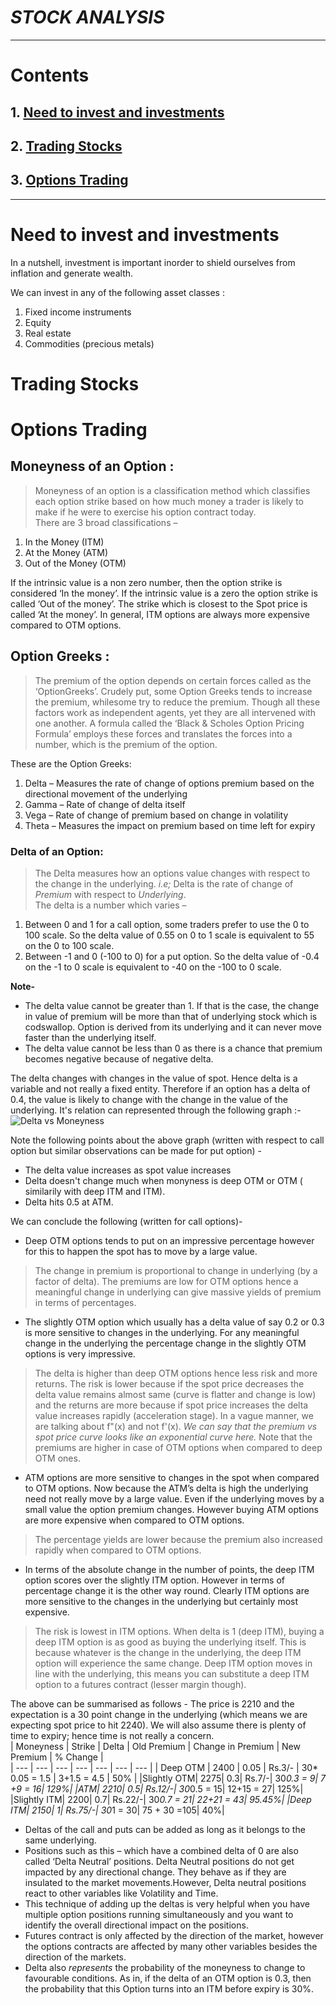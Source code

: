 # ***STOCK ANALYSIS***
---

# Contents
## 1. [Need to invest and investments](#need-to-invest)
## 2. [Trading Stocks](trading-stocks)
## 3. [Options Trading](options-trading)

---

# Need to invest and investments

In a nutshell, investment is important inorder to shield ourselves from inflation and generate wealth.

We can invest in any of the following asset classes :
1. Fixed income instruments
2. Equity
3. Real estate
4. Commodities (precious metals)

# Trading Stocks

# Options Trading

## Moneyness of an Option :
> Moneyness of an option is a classification method which classifies each option strike based on how much money a trader is
likely to make if he were to exercise his option contract today.  
There are 3 broad classifications –
1. In the Money (ITM)
2. At the Money (ATM)
3. Out of the Money (OTM)

If the intrinsic value is a non zero number, then the
option strike is considered ‘In the money’. If the intrinsic value is a zero the option
strike is called ‘Out of the money’. The strike which is closest to the Spot price is
called ‘At the money’.  In general, ITM
options are always more expensive compared to OTM options.  

## Option Greeks :
> The premium of the option depends on certain forces called as the ‘OptionGreeks’. Crudely put, some Option Greeks tends to increase the premium, whilesome try to reduce the premium. Though all these factors work as independent agents, yet they are all intervened with one another. A formula called the ‘Black & Scholes Option Pricing Formula’ employs these forces and translates the forces into a number, which is the premium of the option.  

These are the Option Greeks:  
1. Delta – Measures the rate of change of options premium based on the directional
movement of the underlying
2. Gamma – Rate of change of delta itself
3. Vega – Rate of change of premium based on change in volatility
4. Theta – Measures the impact on premium based on time left for expiry

### Delta of an Option:
> The Delta measures how an options value changes with respect to the change in the underlying. *i.e;* Delta is the rate of change of *Premium* with respect to *Underlying*.  
The delta is a number which varies –
1. Between 0 and 1 for a call option, some traders prefer to use the 0 to 100 scale. So
the delta value of 0.55 on 0 to 1 scale is equivalent to 55 on the 0 to 100 scale.  
2. Between -1 and 0 (-100 to 0) for a put option. So the delta value of -0.4 on the -1 to 0
scale is equivalent to -40 on the -100 to 0 scale.  

**Note-** 
- The delta value cannot be greater than 1. If that is the case, the change in value of premium will be more than that of underlying stock which is codswallop. Option is derived from its underlying and it can never move faster than the underlying itself.
- The delta value cannot be less than 0 as there is a chance that premium becomes negative because of negative delta.

The delta changes with changes in the value of spot. Hence delta is a variable and not really a fixed entity. Therefore if an option has a delta of 0.4, the value is likely to change with the change in the value of the underlying. It's relation can represented through the following graph :-   
![Delta vs Moneyness](https://zerodha.com/varsity/wp-content/uploads/2015/06/Image-1_Delta-vs-Spot1.png)

Note the following points about the above graph (written with respect to call option but similar observations can be made for put option) -
- The delta value increases as spot value increases
- Delta doesn't change much when monyness is deep OTM or OTM ( similarily with deep ITM and ITM).
- Delta hits 0.5 at ATM.

We can conclude the following (written for call options)-
- Deep OTM options tends to put on an impressive percentage however for this to happen the spot has to move by a large value.
> The change in premium is proportional to change in underlying (by a factor of delta). The premiums are low for OTM options hence a meaningful change in underlying can give massive yields of premium in terms of percentages.
- The slightly OTM option which usually has a delta value of say 0.2 or 0.3 is more sensitive to changes in the underlying. For any meaningful change in the underlying the percentage change in the slightly OTM options is very impressive.
> The delta is higher than deep OTM options hence less risk and more returns. The risk is lower because if the spot price decreases the delta value remains almost same (curve is flatter and change is low) and the returns are more because if spot price increases the delta value increases rapidly (acceleration stage). In a vague manner, we are talking about f"(x) and not f'(x). *We can say that the premium vs spot price curve looks like an exponential curve here.* Note that the premiums are higher in case of OTM options when compared to deep OTM ones.
- ATM options are more sensitive to changes in the spot when compared to OTM options. Now because the ATM’s delta is high the underlying need not really move by a large value. Even if the underlying moves by a small value the option premium changes. However buying ATM options are more expensive when compared to OTM options.
> The percentage yields are lower because the premium also increased rapidly when compared to OTM options.
- In terms of the absolute change in the number of points, the deep ITM option scores over the slightly ITM option. However in terms of percentage change it is the other way round. Clearly ITM options are more sensitive to the changes in the underlying but certainly most expensive.
> The risk is lowest in ITM options. When delta is 1 (deep ITM), buying a deep ITM option is as good as buying the underlying itself. This is because whatever is the change in the underlying, the deep ITM option will experience the same change. Deep ITM option moves in line with the underlying, this means you can substitute a deep ITM option to a futures contract (lesser margin though).

The above can be summarised as follows - 
The price is 2210 and the expectation is a 30 point change in the underlying (which means we are expecting spot price to hit
2240). We will also assume there is plenty of time to expiry; hence time is not really a concern.  
| Moneyness | Strike | Delta | Old Premium | Change in Premium | New Premium | % Change |  
| --- | --- | --- | --- | --- | --- | --- |
| Deep OTM  |  2400  | 0.05  |   Rs.3/-    |   30* 0.05 = 1.5  | 3+1.5 = 4.5 |   50%    |
|Slightly OTM| 2275| 0.3| Rs.7/-| 30*0.3 = 9| 7 +9 = 16| 129%|
|ATM| 2210| 0.5| Rs.12/-| 30*0.5 = 15| 12+15 = 27| 125%|
|Slightly ITM| 2200| 0.7| Rs.22/-| 30*0.7 = 21| 22+21 = 43| 95.45%|
|Deep ITM| 2150| 1| Rs.75/-| 30*1 = 30| 75 + 30 =105| 40%|

- Deltas of the call and puts can be added as long as it belongs to the same underlying.
- Positions such as this – which have a combined delta of 0 are also called ‘Delta
Neutral’ positions. Delta Neutral positions do not get impacted by any directional change. They behave as if they are insulated to the market movements.However, Delta neutral positions react to other variables like Volatility and Time. 
- This technique of adding up the deltas is very helpful when you have multiple option positions running simultaneously and you want to identify the overall directional impact on the positions.
- Futures contract is only affected by the direction of the market, however the options contracts are affected by many other variables besides the direction of the markets.
- Delta also *represents* the probability of the moneyness to change to favourable conditions. As in, if the delta of an OTM option is 0.3, then the probability that this Option turns into an ITM before expiry is 30%.
